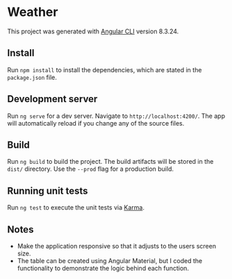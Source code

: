 # Weather

This project was generated with [Angular CLI](https://github.com/angular/angular-cli) version 8.3.24.

## Install

Run `npm install` to install the dependencies, which are stated in the `package.json` file.

## Development server

Run `ng serve` for a dev server. Navigate to `http://localhost:4200/`. The app will automatically reload if you change any of the source files.


## Build

Run `ng build` to build the project. The build artifacts will be stored in the `dist/` directory. Use the `--prod` flag for a production build.

## Running unit tests

Run `ng test` to execute the unit tests via [Karma](https://karma-runner.github.io).

## Notes
- Make the application responsive so that it adjusts to the users screen size.
- The table can be created using Angular Material, but I coded the functionality to demonstrate the logic behind each function.
